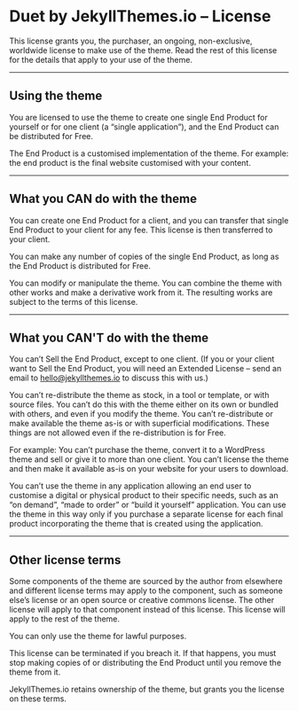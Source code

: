 # Duet by JekyllThemes.io – License

This license grants you, the purchaser, an ongoing, non-exclusive, worldwide license to make use of the theme. Read the rest of this license for the details that apply to your use of the theme.

---

## Using the theme

You are licensed to use the theme to create one single End Product for yourself or for one client (a “single application”), and the End Product can be distributed for Free.

The End Product is a customised implementation of the theme. For example: the end product is the final website customised with your content.

---

## What you CAN do with the theme

You can create one End Product for a client, and you can transfer that single End Product to your client for any fee. This license is then transferred to your client.

You can make any number of copies of the single End Product, as long as the End Product is distributed for Free.

You can modify or manipulate the theme. You can combine the theme with other works and make a derivative work from it. The resulting works are subject to the terms of this license.

---

## What you CAN'T do with the theme

You can’t Sell the End Product, except to one client. (If you or your client want to Sell the End Product, you will need an Extended License – send an email to hello@jekyllthemes.io to discuss this with us.)

You can’t re-distribute the theme as stock, in a tool or template, or with source files. You can’t do this with the theme either on its own or bundled with others, and even if you modify the theme. You can’t re-distribute or make available the theme as-is or with superficial modifications. These things are not allowed even if the re-distribution is for Free.

For example: You can’t purchase the theme, convert it to a WordPress theme and sell or give it to more than one client. You can’t license the theme and then make it available as-is on your website for your users to download.

You can’t use the theme in any application allowing an end user to customise a digital or physical product to their specific needs, such as an “on demand”, “made to order” or “build it yourself” application. You can use the theme in this way only if you purchase a separate license for each final product incorporating the theme that is created using the application.

---

## Other license terms

Some components of the theme are sourced by the author from elsewhere and different license terms may apply to the component, such as someone else’s license or an open source or creative commons license. The other license will apply to that component instead of this license. This license will apply to the rest of the theme.

You can only use the theme for lawful purposes.

This license can be terminated if you breach it. If that happens, you must stop making copies of or distributing the End Product until you remove the theme from it.

JekyllThemes.io retains ownership of the theme, but grants you the license on these terms.